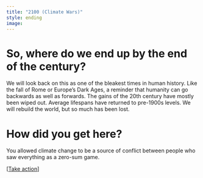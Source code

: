 ```yaml
---
title: "2100 (Climate Wars)"
style: ending
image: 
---
```


# So, where do we end up by the end of the century?

We will look back on this as one of the bleakest times in human history. Like the fall of Rome or Europe’s Dark Ages, a reminder that humanity can go backwards as well as forwards. The gains of the 20th century have mostly been wiped out. Average lifespans have returned to pre-1900s levels. We will rebuild the world, but so much has been lost.

# How did you get here?

You allowed climate change to be a source of conflict between people who saw everything as a zero-sum game.

[[Take action](#2d51dmb)]
